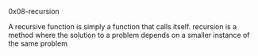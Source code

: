 0x08-recursion

A recursive function is simply a function that calls itself.
recursion is a method where the solution to a problem depends on a smaller instance of the same problem
